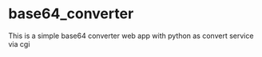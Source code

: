 # base64_converter
This is a simple base64 converter web app with python as convert service via cgi
